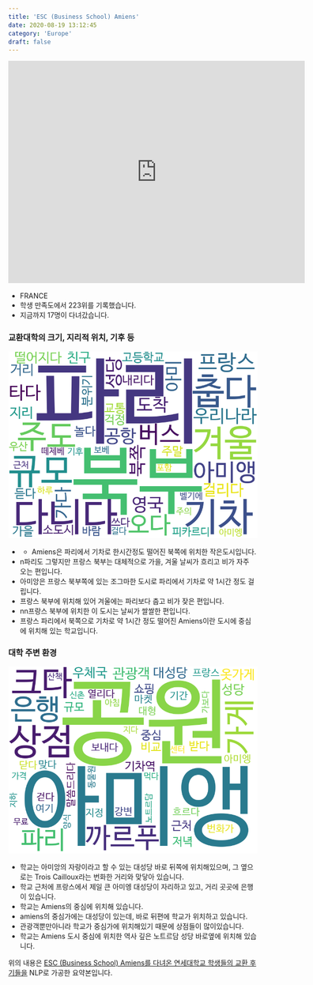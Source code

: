```yaml
---
title: 'ESC (Business School) Amiens'
date: 2020-08-19 13:12:45
category: 'Europe'
draft: false
---
```


<iframe
width="600"
height="450"
frameborder="0" style="border:0"
src="https://www.google.com/maps/embed/v1/place?key=AIzaSyC9e1AME-pVmWC4hBpFdu5S4dKzyepa3HQ&q=ESC+(Business+School)+Amiens&center=49.8951165,2.3023694&zoom=14" allowfullscreen>
</iframe>


* FRANCE
* 학생 만족도에서 223위를 기록했습니다.
* 지금까지 17명이 다녀갔습니다. 

### 교환대학의 크기, 지리적 위치, 기후 등

![gen_info-WordCloud](../univ_wordclouds_okt/gen_info/FR000001_gen_info_okt.png)

* - Amiens은 파리에서 기차로 한시간정도 떨어진 북쪽에 위치한 작은도시입니다.
* n파리도 그렇지만 프랑스 북부는 대체적으로 가을, 겨울 날씨가 흐리고 비가 자주 오는 편입니다.
* 아미앙은 프랑스 북부쪽에 있는 조그마한 도시로 파리에서 기차로 약 1시간 정도 걸립니다.
* 프랑스 북부에 위치해 있어 겨울에는 파리보다 춥고 비가 잦은 편입니다.
* nn프랑스 북부에 위치한 이 도시는 날씨가 쌀쌀한 편입니다.
* 프랑스 파리에서 북쪽으로 기차로 약 1시간 정도 떨어진 Amiens이란 도시에 중심에 위치해 있는 학교입니다.


### 대학 주변 환경

![env_info-WordCloud](../univ_wordclouds_okt/env_info/FR000001_env_info_okt.png)

* 학교는 아미앙의 자랑이라고 할 수 있는 대성당 바로 뒤쪽에 위치해있으며, 그 옆으로는 Trois Cailloux라는 번화한 거리와 맞닿아 있습니다.
* 학교 근처에 프랑스에서 제일 큰 아미엥 대성당이 자리하고 있고, 거리 곳곳에 은행이 있습니다.
* 학교는 Amiens의 중심에 위치해 있습니다.
* amiens의 중심가에는 대성당이 있는데, 바로 뒤편에 학교가 위치하고 있습니다.
* 관광객뿐만아니라 학교가 중심가에 위치해있기 때문에 상점들이 많이있습니다.
* 학교는 Amiens 도시 중심에 위치한 역사 깊은 노트르담 성당 바로옆에 위치해 있습니다.


위의 내용은 [ESC (Business School) Amiens를 다녀온 연세대학교 학생들의 교환 후기들을](http://oia.yonsei.ac.kr/partner/expReport.asp?ucode=FR000001&bgbn=A) NLP로 가공한 요약본입니다. 
